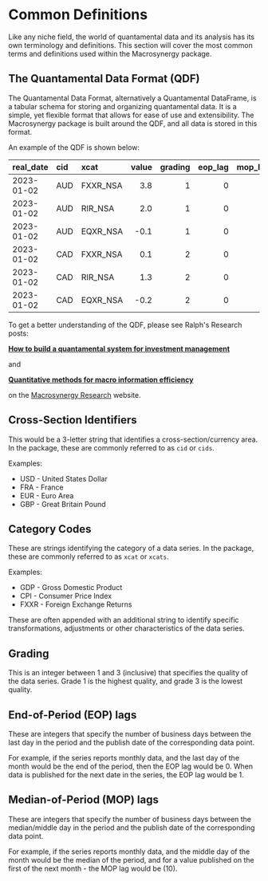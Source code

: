 # Common Definitions

Like any niche field, the world of quantamental data and its analysis has its own
terminology and definitions. This section will cover the most common terms and definitions
used within the Macrosynergy package.

## The Quantamental Data Format (QDF)

The Quantamental Data Format, alternatively a Quantamental DataFrame, is a tabular schema
for storing and organizing quantamental data. It is a simple, yet flexible format that
allows for ease of use and extensibility. The Macrosynergy package is built around the
QDF, and all data is stored in this format.

An example of the QDF is shown below:

| real_date  | cid | xcat     | value | grading | eop_lag | mop_lag |
| :--------- | :-- | :------- | ----: | ------: | ------: | ------: |
| 2023-01-02 | AUD | FXXR_NSA |   3.8 |       1 |       0 |       10|
| 2023-01-02 | AUD | RIR_NSA  |   2.0 |       1 |       0 |       10|
| 2023-01-02 | AUD | EQXR_NSA |  -0.1 |       1 |       0 |       10|
| 2023-01-02 | CAD | FXXR_NSA |   0.1 |       2 |       0 |       10|
| 2023-01-02 | CAD | RIR_NSA  |   1.3 |       2 |       0 |       10|
| 2023-01-02 | CAD | EQXR_NSA |  -0.2 |       2 |       0 |       10|

To get a better understanding of the QDF, please see Ralph's Research posts:

[**How to build a quantamental system for investment management**
](https://research.macrosynergy.com/how-to-build-a-quantamental-system/)

and

[**Quantitative methods for macro information efficiency**
](https://research.macrosynergy.com/quantitative-methods/)

on the [Macrosynergy Research](https://research.macrosynergy.com/) website.

## Cross-Section Identifiers

This would be a 3-letter string that identifies a cross-section/currency area.
In the package, these are commonly referred to as `cid` or `cids`.

Examples:

- USD - United States Dollar
- FRA - France
- EUR - Euro Area
- GBP - Great Britain Pound

## Category Codes

These are strings identifying the category of a data series.
In the package, these are commonly referred to as `xcat` or `xcats`.

Examples:

- GDP - Gross Domestic Product
- CPI - Consumer Price Index
- FXXR - Foreign Exchange Returns

These are often appended with an additional string to identify specific transformations,
adjustments or other characteristics of the data series.

## Grading

This is an integer between 1 and 3 (inclusive) that specifies the quality of the data
series. Grade 1 is the highest quality, and grade 3 is the lowest quality.

## End-of-Period (EOP) lags

These are integers that specify the number of business days between the last day in the
period and the publish date of the corresponding data point.

For example, if the series reports monthly data, and the last day of the month would be
the end of the period, then the EOP lag would be 0. When data is published for
the next date in the series, the EOP lag would be 1.

## Median-of-Period (MOP) lags

These are integers that specify the number of business days between the median/middle day
in the period and the publish date of the corresponding data point.

For example, if the series reports monthly data, and the middle day of the month would be
the median of the period, and for a value published on the first of the next month - the
MOP lag would be (10).
